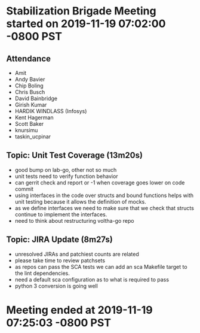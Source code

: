 # Stabilization Brigade Meeting started on 2019-11-19 07:02:00 -0800 PST

## Attendance
- Amit
- Andy Bavier
- Chip Boling
- Chris Busch
- David Bainbridge
- Girish Kumar
- HARDIK WINDLASS (Infosys)
- Kent Hagerman
- Scott Baker
- knursimu
- taskin_ucpinar

## Topic: Unit Test Coverage (13m20s)
- good bump on lab-go, other not so much
- unit tests need to verify function behavior
- can gerrit check and report or -1 when coverage goes lower on code commit
- using interfaces in the code over structs and bound functions helps with unit testing because it allows the definition of mocks.
- as we define interfaces we need to make sure that we check that structs continue to implement the interfaces.
- need to think about restructuring voltha-go repo

## Topic: JIRA Update (8m27s)
- unresolved JIRAs and patchiest counts are related
- please take time to review patchsets
- as repos can pass the SCA tests we can add an sca Makefile target to the lint dependencies.
- need a default sca configuration as to what is required to pass
- python 3 conversion is going well

# Meeting ended at 2019-11-19 07:25:03 -0800 PST
